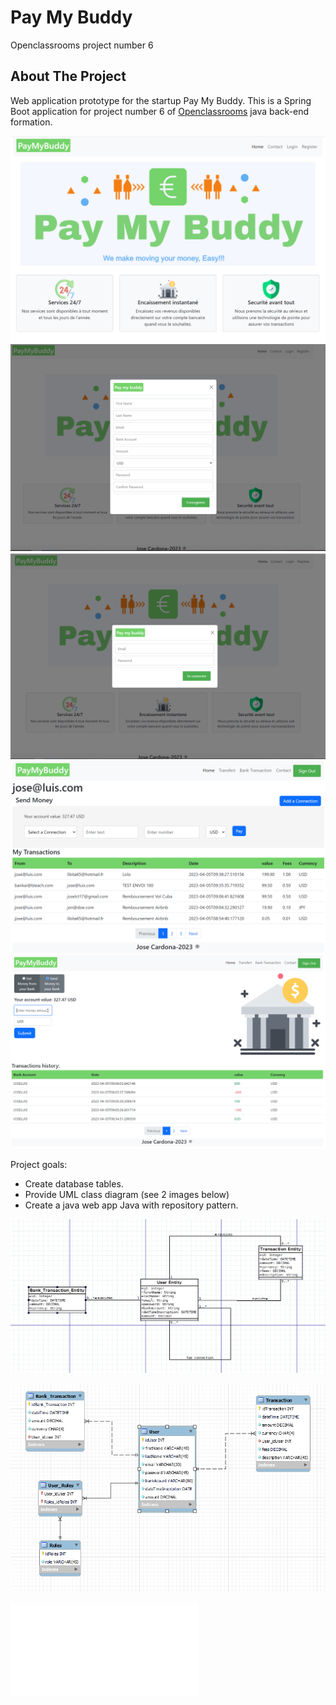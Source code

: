 # Pay My Buddy
Openclassrooms project number 6

<!-- ABOUT THE PROJECT -->
## About The Project

Web application prototype for the startup Pay My Buddy. This is a Spring Boot application for project number 6 of [Openclassrooms](https://openclassrooms.com/) java back-end formation.

![homepage](/images/homepage.PNG)
![register](/images/RegisterPage.png)
![login](/images/LoginPage.png)
![transaction](/images/userTransaction.png)
![bankTransaction](/images/BankTransaction.png)


Project goals:
* Create database tables.
* Provide UML class diagram (see 2 images below)
* Create a java web app Java with repository pattern.

![UML-class-diagram](/images/ulmMaquette.png)

![database](/images/modelePhysique.png)

![SQL_file](/sql/projet_6.sql)

